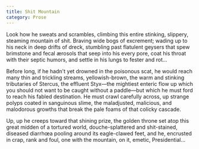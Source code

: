 ```yaml
---
title: Shit Mountain
category: Prose
---
```


Look how he sweats and scrambles, climbing this entire stinking, slippery, steaming mountain of shit. Braving wide bogs of excrement; wading up to his neck in deep drifts of dreck, stumbling past flatulent geysers that spew brimstone and fecal ærosols that seep into his every pore, coat his throat with their septic humors, and settle in his lungs to fester and rot…

Before long, if he hadn't yet drowned in the poisonous scat, he would reach many thin and trickling streams, yellowish-brown, the warm and stinking tributaries of Stercus, the effluent Styx—the mightiest enteric flow up which you should not want to be caught without a paddle—but which he must ford to reach his fabled destination. He must crawl carefully across, up strange polyps coated in sanguinous slime, the maladjusted, malicious, and malodorous growths that break the pale foams of that colicky cascade.

Up, up he creeps toward that shining prize, the golden throne set atop this great midden of a tortured world, douche-splattered and shit-stained, diseased diarrhœa pooling around its eagle-clawed feet, and he, encrusted in crap, rank and foul, one with the mountain, on it, emetic, Presidential…
